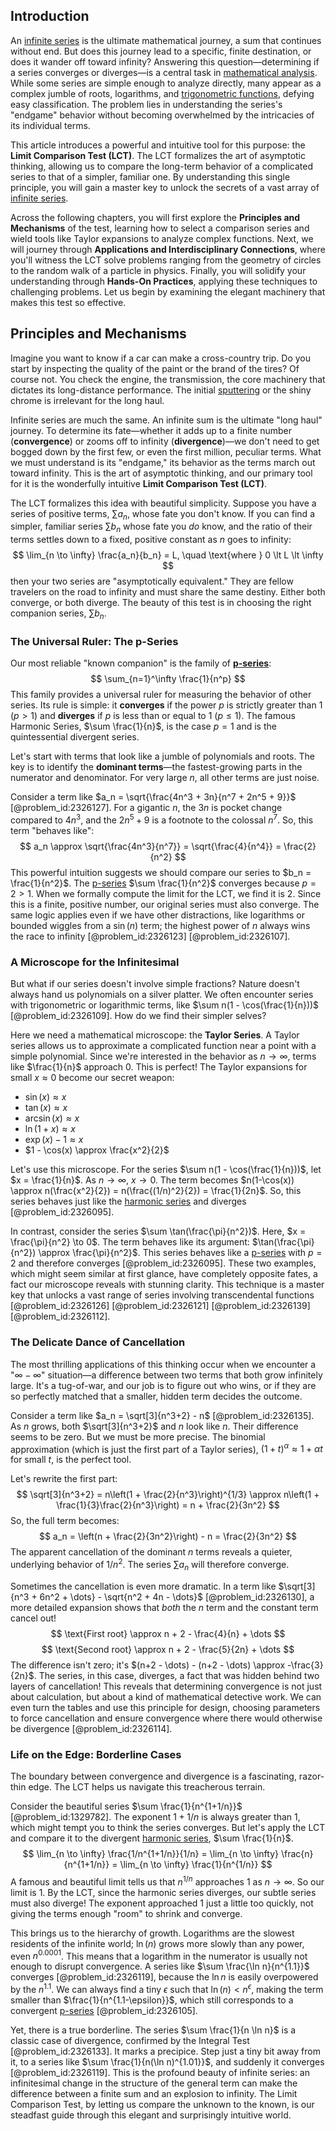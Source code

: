 ## Introduction
An [infinite series](@article_id:142872) is the ultimate mathematical journey, a sum that continues without end. But does this journey lead to a specific, finite destination, or does it wander off toward infinity? Answering this question—determining if a series converges or diverges—is a central task in [mathematical analysis](@article_id:139170). While some series are simple enough to analyze directly, many appear as a complex jumble of roots, logarithms, and [trigonometric functions](@article_id:178424), defying easy classification. The problem lies in understanding the series's "endgame" behavior without becoming overwhelmed by the intricacies of its individual terms.

This article introduces a powerful and intuitive tool for this purpose: the **Limit Comparison Test (LCT)**. The LCT formalizes the art of asymptotic thinking, allowing us to compare the long-term behavior of a complicated series to that of a simpler, familiar one. By understanding this single principle, you will gain a master key to unlock the secrets of a vast array of [infinite series](@article_id:142872).

Across the following chapters, you will first explore the **Principles and Mechanisms** of the test, learning how to select a comparison series and wield tools like Taylor expansions to analyze complex functions. Next, we will journey through **Applications and Interdisciplinary Connections**, where you'll witness the LCT solve problems ranging from the geometry of circles to the random walk of a particle in physics. Finally, you will solidify your understanding through **Hands-On Practices**, applying these techniques to challenging problems. Let us begin by examining the elegant machinery that makes this test so effective.

## Principles and Mechanisms

Imagine you want to know if a car can make a cross-country trip. Do you start by inspecting the quality of the paint or the brand of the tires? Of course not. You check the engine, the transmission, the core machinery that dictates its long-distance performance. The initial [sputtering](@article_id:161615) or the shiny chrome is irrelevant for the long haul.

Infinite series are much the same. An infinite sum is the ultimate "long haul" journey. To determine its fate—whether it adds up to a finite number (**convergence**) or zooms off to infinity (**divergence**)—we don't need to get bogged down by the first few, or even the first million, peculiar terms. What we must understand is its "endgame," its behavior as the terms march out toward infinity. This is the art of asymptotic thinking, and our primary tool for it is the wonderfully intuitive **Limit Comparison Test (LCT)**.

The LCT formalizes this idea with beautiful simplicity. Suppose you have a series of positive terms, $\sum a_n$, whose fate you don't know. If you can find a simpler, familiar series $\sum b_n$ whose fate you *do* know, and the ratio of their terms settles down to a fixed, positive constant as $n$ goes to infinity:
$$
\lim_{n \to \infty} \frac{a_n}{b_n} = L, \quad \text{where } 0 \lt L \lt \infty
$$
then your two series are "asymptotically equivalent." They are fellow travelers on the road to infinity and must share the same destiny. Either both converge, or both diverge. The beauty of this test is in choosing the right companion series, $\sum b_n$.

### The Universal Ruler: The p-Series

Our most reliable "known companion" is the family of **[p-series](@article_id:139213)**:
$$
\sum_{n=1}^\infty \frac{1}{n^p}
$$
This family provides a universal ruler for measuring the behavior of other series. Its rule is simple: it **converges** if the power $p$ is strictly greater than 1 ($p>1$) and **diverges** if $p$ is less than or equal to 1 ($p \le 1$). The famous Harmonic Series, $\sum \frac{1}{n}$, is the case $p=1$ and is the quintessential divergent series.

Let's start with terms that look like a jumble of polynomials and roots. The key is to identify the **dominant terms**—the fastest-growing parts in the numerator and denominator. For very large $n$, all other terms are just noise.

Consider a term like $a_n = \sqrt{\frac{4n^3 + 3n}{n^7 + 2n^5 + 9}}$ [@problem_id:2326127]. For a gigantic $n$, the $3n$ is pocket change compared to $4n^3$, and the $2n^5+9$ is a footnote to the colossal $n^7$. So, this term "behaves like":
$$
a_n \approx \sqrt{\frac{4n^3}{n^7}} = \sqrt{\frac{4}{n^4}} = \frac{2}{n^2}
$$
This powerful intuition suggests we should compare our series to $b_n = \frac{1}{n^2}$. The [p-series](@article_id:139213) $\sum \frac{1}{n^2}$ converges because $p=2 > 1$. When we formally compute the limit for the LCT, we find it is 2. Since this is a finite, positive number, our original series must also converge. The same logic applies even if we have other distractions, like logarithms or bounded wiggles from a $\sin(n)$ term; the highest power of $n$ always wins the race to infinity [@problem_id:2326123] [@problem_id:2326107].

### A Microscope for the Infinitesimal

But what if our series doesn't involve simple fractions? Nature doesn't always hand us polynomials on a silver platter. We often encounter series with trigonometric or logarithmic terms, like $\sum n(1 - \cos(\frac{1}{n}))$ [@problem_id:2326109]. How do we find their simpler selves?

Here we need a mathematical microscope: the **Taylor Series**. A Taylor series allows us to approximate a complicated function near a point with a simple polynomial. Since we're interested in the behavior as $n \to \infty$, terms like $\frac{1}{n}$ approach 0. This is perfect! The Taylor expansions for small $x \approx 0$ become our secret weapon:

-   $\sin(x) \approx x$
-   $\tan(x) \approx x$
-   $\arcsin(x) \approx x$
-   $\ln(1+x) \approx x$
-   $\exp(x) - 1 \approx x$
-   $1 - \cos(x) \approx \frac{x^2}{2}$

Let's use this microscope. For the series $\sum n(1 - \cos(\frac{1}{n}))$, let $x = \frac{1}{n}$. As $n \to \infty$, $x \to 0$. The term becomes $n(1-\cos(x)) \approx n(\frac{x^2}{2}) = n(\frac{(1/n)^2}{2}) = \frac{1}{2n}$. So, this series behaves just like the [harmonic series](@article_id:147293) and diverges [@problem_id:2326095].

In contrast, consider the series $\sum \tan(\frac{\pi}{n^2})$. Here, $x = \frac{\pi}{n^2} \to 0$. The term behaves like its argument: $\tan(\frac{\pi}{n^2}) \approx \frac{\pi}{n^2}$. This series behaves like a [p-series](@article_id:139213) with $p=2$ and therefore converges [@problem_id:2326095]. These two examples, which might seem similar at first glance, have completely opposite fates, a fact our microscope reveals with stunning clarity. This technique is a master key that unlocks a vast range of series involving transcendental functions [@problem_id:2326126] [@problem_id:2326121] [@problem_id:2326139] [@problem_id:2326112].

### The Delicate Dance of Cancellation

The most thrilling applications of this thinking occur when we encounter a "$\infty - \infty$" situation—a difference between two terms that both grow infinitely large. It's a tug-of-war, and our job is to figure out who wins, or if they are so perfectly matched that a smaller, hidden term decides the outcome.

Consider a term like $a_n = \sqrt[3]{n^3+2} - n$ [@problem_id:2326135]. As $n$ grows, both $\sqrt[3]{n^3+2}$ and $n$ look like $n$. Their difference seems to be zero. But we must be more precise. The binomial approximation (which is just the first part of a Taylor series), $(1+t)^\alpha \approx 1 + \alpha t$ for small $t$, is the perfect tool.

Let's rewrite the first part:
$$
\sqrt[3]{n^3+2} = n\left(1 + \frac{2}{n^3}\right)^{1/3} \approx n\left(1 + \frac{1}{3}\frac{2}{n^3}\right) = n + \frac{2}{3n^2}
$$
So, the full term becomes:
$$
a_n = \left(n + \frac{2}{3n^2}\right) - n = \frac{2}{3n^2}
$$
The apparent cancellation of the dominant $n$ terms reveals a quieter, underlying behavior of $1/n^2$. The series $\sum a_n$ will therefore converge.

Sometimes the cancellation is even more dramatic. In a term like $\sqrt[3]{n^3 + 6n^2 + \dots} - \sqrt{n^2 + 4n - \dots}$ [@problem_id:2326130], a more detailed expansion shows that *both* the $n$ term and the constant term cancel out!
$$
\text{First root} \approx n + 2 - \frac{4}{n} + \dots
$$
$$
\text{Second root} \approx n + 2 - \frac{5}{2n} + \dots
$$
The difference isn't zero; it's $(n+2 - \dots) - (n+2 - \dots) \approx -\frac{3}{2n}$. The series, in this case, diverges, a fact that was hidden behind two layers of cancellation! This reveals that determining convergence is not just about calculation, but about a kind of mathematical detective work. We can even turn the tables and use this principle for design, choosing parameters to force cancellation and ensure convergence where there would otherwise be divergence [@problem_id:2326114].

### Life on the Edge: Borderline Cases

The boundary between convergence and divergence is a fascinating, razor-thin edge. The LCT helps us navigate this treacherous terrain.

Consider the beautiful series $\sum \frac{1}{n^{1+1/n}}$ [@problem_id:1329782]. The exponent $1+1/n$ is always greater than 1, which might tempt you to think the series converges. But let's apply the LCT and compare it to the divergent [harmonic series](@article_id:147293), $\sum \frac{1}{n}$.
$$
\lim_{n \to \infty} \frac{1/n^{1+1/n}}{1/n} = \lim_{n \to \infty} \frac{n}{n^{1+1/n}} = \lim_{n \to \infty} \frac{1}{n^{1/n}}
$$
A famous and beautiful limit tells us that $n^{1/n}$ approaches 1 as $n \to \infty$. So our limit is 1. By the LCT, since the harmonic series diverges, our subtle series must also diverge! The exponent approached 1 just a little too quickly, not giving the terms enough "room" to shrink and converge.

This brings us to the hierarchy of growth. Logarithms are the slowest residents of the infinite world; $\ln(n)$ grows more slowly than any power, even $n^{0.0001}$. This means that a logarithm in the numerator is usually not enough to disrupt convergence. A series like $\sum \frac{\ln n}{n^{1.1}}$ converges [@problem_id:2326119], because the $\ln n$ is easily overpowered by the $n^{1.1}$. We can always find a tiny $\epsilon$ such that $\ln(n) < n^\epsilon$, making the term smaller than $\frac{1}{n^{1.1-\epsilon}}$, which still corresponds to a convergent [p-series](@article_id:139213) [@problem_id:2326105].

Yet, there is a true borderline. The series $\sum \frac{1}{n \ln n}$ is a classic case of divergence, confirmed by the Integral Test [@problem_id:2326133]. It marks a precipice. Step just a tiny bit away from it, to a series like $\sum \frac{1}{n(\ln n)^{1.01}}$, and suddenly it converges [@problem_id:2326119]. This is the profound beauty of infinite series: an infinitesimal change in the structure of the general term can make the difference between a finite sum and an explosion to infinity. The Limit Comparison Test, by letting us compare the unknown to the known, is our steadfast guide through this elegant and surprisingly intuitive world.